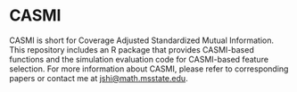# CASMI
CASMI is short for Coverage Adjusted Standardized Mutual Information. This repository includes an R package that provides CASMI-based functions and the simulation evaluation code for CASMI-based feature selection.
For more information about CASMI, please refer to corresponding papers or contact me at jshi@math.msstate.edu.
